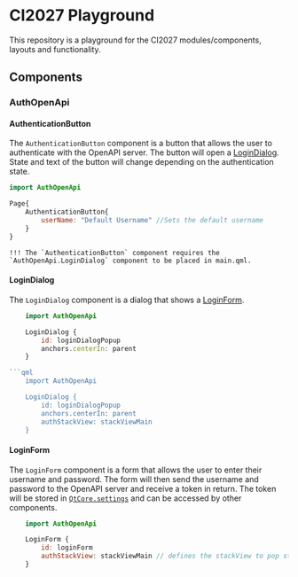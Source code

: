 # CI2027 Playground

This repository is a playground for the CI2027 modules/components, layouts and functionality.

## Components

### AuthOpenApi

#### AuthenticationButton

The `AuthenticationButton` component is a button that allows the user to authenticate with the OpenAPI server. The button will open a [LoginDialog](#logindialog). State and text of the button will change depending on the authentication state.

```qml
import AuthOpenApi

Page{
    AuthenticationButton{
        userName: "Default Username" //Sets the default username
    }
}
```

```
!!! The `AuthenticationButton` component requires the `AuthOpenApi.LoginDialog` component to be placed in main.qml.
```

#### LoginDialog

The `LoginDialog` component is a dialog that shows a [LoginForm](#loginform).

```qml
    import AuthOpenApi

    LoginDialog {
        id: loginDialogPopup
        anchors.centerIn: parent
    }

```qml
    import AuthOpenApi

    LoginDialog {
        id: loginDialogPopup
        anchors.centerIn: parent
        authStackView: stackViewMain
    }
```

#### LoginForm

The `LoginForm` component is a form that allows the user to enter their username and password. The form will then send the username and password to the OpenAPI server and receive a token in return. The token will be stored in [`QtCore.settings`](https://doc.qt.io/qt-6/qml-qtcore-settings.html) and can be accessed by other components.

```qml
    import AuthOpenApi

    LoginForm {
        id: loginForm
        authStackView: stackViewMain // defines the stackView to pop stack after logout
    }
```
